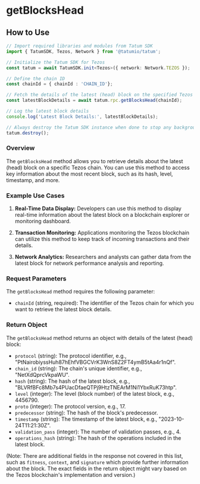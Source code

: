 # getBlocksHead

## How to Use

```typescript
// Import required libraries and modules from Tatum SDK
import { TatumSDK, Tezos, Network } from '@tatumio/tatum';

// Initialize the Tatum SDK for Tezos
const tatum = await TatumSDK.init<Tezos>({ network: Network.TEZOS });

// Define the chain ID 
const chainId = { chainId : 'CHAIN_ID'};

// Fetch the details of the latest (head) block on the specified Tezos chain
const latestBlockDetails = await tatum.rpc.getBlocksHead(chainId);

// Log the latest block details
console.log('Latest Block Details:', latestBlockDetails);

// Always destroy the Tatum SDK instance when done to stop any background processes
tatum.destroy();
```

### Overview

The `getBlocksHead` method allows you to retrieve details about the latest (head) block on a specific Tezos chain. You can use this method to access key information about the most recent block, such as its hash, level, timestamp, and more.

### Example Use Cases

1. **Real-Time Data Display:**
   Developers can use this method to display real-time information about the latest block on a blockchain explorer or monitoring dashboard.

2. **Transaction Monitoring:**
   Applications monitoring the Tezos blockchain can utilize this method to keep track of incoming transactions and their details.

3. **Network Analytics:**
   Researchers and analysts can gather data from the latest block for network performance analysis and reporting.

### Request Parameters

The `getBlocksHead` method requires the following parameter:

- `chainId` (string, required):
  The identifier of the Tezos chain for which you want to retrieve the latest block details.

### Return Object

The `getBlocksHead` method returns an object with details of the latest (head) block:

- `protocol` (string): The protocol identifier, e.g., "PtNairobiyssHuh87hEhfVBGCVrK3WnS8Z2FT4ymB5tAa4r1nQf".
- `chain_id` (string): The chain's unique identifier, e.g., "NetXdQprcVkpaWU".
- `hash` (string): The hash of the latest block, e.g., "BLVRfBFc8Mb7s4PUacDfaeQTPj9HtzTNEArM1Ni1YbxRuK73htp".
- `level` (integer): The level (block number) of the latest block, e.g., 4456790.
- `proto` (integer): The protocol version, e.g., 17.
- `predecessor` (string): The hash of the block's predecessor.
- `timestamp` (string): The timestamp of the latest block, e.g., "2023-10-24T11:21:30Z".
- `validation_pass` (integer): The number of validation passes, e.g., 4.
- `operations_hash` (string): The hash of the operations included in the latest block.

(Note: There are additional fields in the response not covered in this list, such as `fitness`, `context`, and `signature` which provide further information about the block. The exact fields in the return object might vary based on the Tezos blockchain's implementation and version.)
